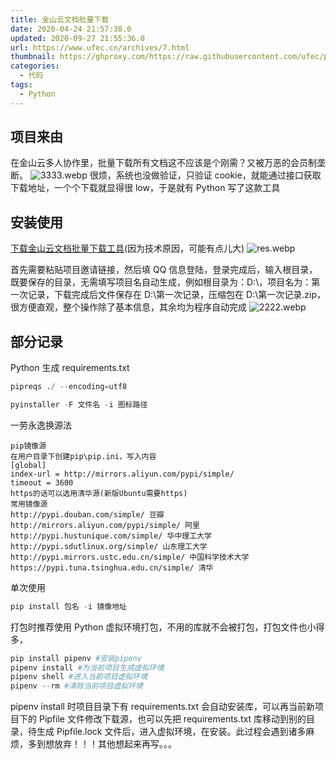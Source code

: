 ```yaml
---
title: 金山云文档批量下载
date: 2020-04-24 21:57:38.0
updated: 2020-09-27 21:55:36.0
url: https://www.ufec.cn/archives/7.html
thumbnail: https://ghproxy.com/https://raw.githubusercontent.com/ufec/picGoImg/main/blog/2020/04/3333-3d5ace5898f34c49a21157d91689c00a.webp
categories:
  - 代码
tags:
  - Python
---
```


## 项目来由

在金山云多人协作里，批量下载所有文档这不应该是个刚需？又被万恶的会员制垄断。
![3333.webp](https://ghproxy.com/https://raw.githubusercontent.com/ufec/picGoImg/main/blog/2020/04/3333-3d5ace5898f34c49a21157d91689c00a.webp)
很烦，系统也没做验证，只验证 cookie，就能通过接口获取下载地址，一个个下载就显得很 low，于是就有 Python 写了这款工具

## 安装使用

[下载金山云文档批量下载工具](https://lanzous.com/ibw84wh)(因为技术原因，可能有点儿大)
![res.webp](https://ghproxy.com/https://raw.githubusercontent.com/ufec/picGoImg/main/blog/2020/04/res-e61a612c6be24b8c90c6ae4a50706c25.webp)

首先需要粘贴项目邀请链接，然后填 QQ 信息登陆，登录完成后，输入根目录，既要保存的目录，无需填写项目名自动生成，例如根目录为：D:\，项目名为：第一次记录，下载完成后文件保存在 D:\第一次记录，压缩包在 D:\第一次记录.zip，很方便直观，整个操作除了基本信息，其余均为程序自动完成
![2222.webp](https://ghproxy.com/https://raw.githubusercontent.com/ufec/picGoImg/main/blog/2020/04/2222-784102bdc7134df49d607d6411ec0a05.webp)

## 部分记录

Python 生成 requirements.txt

```Python
pipreqs ./ --encoding=utf8
```

```Python
pyinstaller -F 文件名 -i 图标路径
```

一劳永逸换源法

```shell
pip镜像源
在用户目录下创建pip\pip.ini，写入内容
[global]
index-url = http://mirrors.aliyun.com/pypi/simple/
timeout = 3600
https的话可以选用清华源(新版Ubuntu需要https)
常用镜像源
http://pypi.douban.com/simple/ 豆瓣
http://mirrors.aliyun.com/pypi/simple/ 阿里
http://pypi.hustunique.com/simple/ 华中理工大学
http://pypi.sdutlinux.org/simple/ 山东理工大学
http://pypi.mirrors.ustc.edu.cn/simple/ 中国科学技术大学
https://pypi.tuna.tsinghua.edu.cn/simple/ 清华
```

单次使用

```Python
pip install 包名 -i 镜像地址
```

打包时推荐使用 Python 虚拟环境打包，不用的库就不会被打包，打包文件也小得多，

```Python
pip install pipenv #安装pipenv
pipenv install #为当前项目生成虚拟环境
pipenv shell #进入当前项目虚拟环境
pipenv --rm #清除当前项目虚拟环境
```

pipenv install 时项目目录下有 requirements.txt 会自动安装库，可以再当前新项目下的 Pipfile 文件修改下载源，也可以先把 requirements.txt 库移动到别的目录，待生成 Pipfile.lock 文件后，进入虚拟环境，在安装。此过程会遇到诸多麻烦，多到想放弃！！！其他想起来再写。。。
